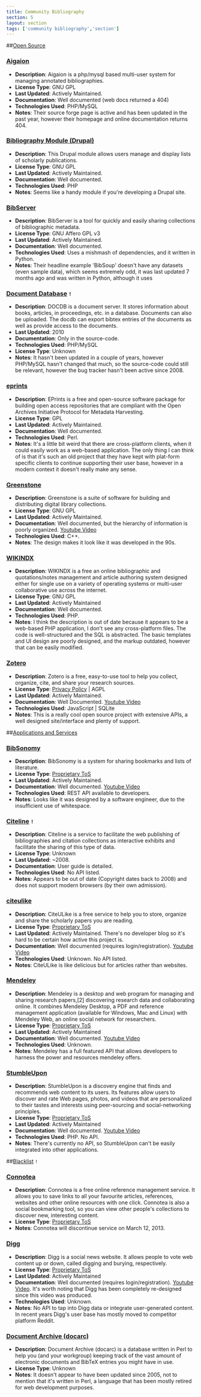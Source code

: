 ```yaml
---
title: Community Bibliography
section: 5
layout: section
tags: ['community bibliography','section']
---
```


##[Open Source](id:section5.1)

### [Aigaion](http://sourceforge.net/projects/aigaion/) 

* **Description**: Aigaion is a php/mysql based multi-user system for managing annotated bibliographies.
* **License Type**: GNU GPL
* **Last Updated**: Actively Maintained.
* **Documentation**: Well documented (web docs returned a 404)
* **Technologies Used**: PHP/MySQL
* **Notes**: Their source forge page is active and has been updated in the past year, however their homepage and online documentation returns 404.

### [Bibliography Module (Drupal)](http://sourceforge.net/projects/aigaion/) 

* **Description**: This Drupal module allows users manage and display lists of scholarly publications.
* **License Type**: GNU GPL
* **Last Updated**: Actively Maintained.
* **Documentation**: Well documented.
* **Technologies Used**: PHP
* **Notes**: Seems like a handy module if you're developing a Drupal site.

### [BibServer](http://bibserver.org) 

* **Description**: BibServer is a tool for quickly and easily sharing collections of bibliographic metadata. 
* **License Type**: GNU Affero GPL v3
* **Last Updated**: Actively Maintained.
* **Documentation**: Well documented.
* **Technologies Used**: Uses a mishmash of dependencies, and it written in Python.
* **Notes**: Their headline example 'BibSoup' doesn't have any datasets (even sample data), which seems extremely odd, it was last updated 7 months ago and was written in Python, although it uses 

### [Document Database](http://docdb.sourceforge.net/) `!` 
* **Description**: DOCDB is a document server. It stores information about books, articles, in proceedings, etc. in a database. Documents can also be uploaded. The docdb can export bibtex entries of the documents as
well as provide access to the documents.
* **Last Updated**: 2010
* **Documentation**: Only in the source-code.
* **Technologies Used**: PHP/MySQL
* **License Type**: Unknown
* **Notes**: It hasn't been updated in a couple of years, however PHP/MySQL hasn't changed that much, so the source-code could still be relevant, however the bug tracker hasn't been active since 2008.

### [eprints](http://www.eprints.org/) 
* **Description**: EPrints is a free and open-source software package for building open access repositories that are compliant with the Open Archives Initiative Protocol for Metadata Harvesting. 
* **License Type**: GPL
* **Last Updated**: Actively Maintained.
* **Documentation**: Well documented.
* **Technologies Used**: Perl.
* **Notes**: It's a little bit weird that there are cross-platform clients, when it could easily work as a web-based application. The only thing I can think of is that it's such an old project that they have kept with plat-form specific clients to continue supporting their user base, however in a modern context it doesn't really make any sense.

### [Greenstone](http://greenstone.org) 
* **Description**: Greenstone is a suite of software for building and distributing digital library collections.
* **License Type**: GNU GPL
* **Last Updated**: Actively Maintained.
* **Documentation**: Well documented, but the hierarchy of information is poorly organized. [Youtube Video](http://www.youtube.com/watch?v=RbI0mEszg5s)
* **Technologies Used**: C++.
* **Notes**: The design makes it look like it was developed in the 90s.

### [WIKINDX](http://wikindx.sourceforge.net/)
* **Description**: WIKINDX is a free an online bibliographic and quotations/notes management and article authoring system designed either for single use on a variety of operating systems or multi-user collaborative use across the internet.
* **License Type**: GNU GPL
* **Last Updated**: Actively Maintained
* **Documentation**: Well documented.
* **Technologies Used**: PHP.
* **Notes**: I think the description is out of date because it appears to be a web-based PHP application, I don't see any cross-platform files. The code is well-structured and the SQL is abstracted. The basic templates and UI design are poorly designed, and the markup outdated, however that can be easily modified.

### [Zotero](http://zotero.org)
* **Description**: Zotero is a free, easy-to-use tool to help you collect, organize, cite, and share your research sources.
* **License Type**: [Privacy Policy](http://www.zotero.org/support/terms/privacy) | AGPL
* **Last Updated**: Actively Maintained.
* **Documentation**: Well Documented. [Youtube Video](http://www.youtube.com/watch?v=vNfrv9lD_TM)
* **Technologies Used**: JavaScript | SQLite
* **Notes**: This is a really cool open source project with extensive APIs, a well designed site/interface and plenty of support.

##[Applications and Services](id:section5.2)

### [BibSonomy](http://bibsonomy.org)
* **Description**: BibSonomy is a system for sharing bookmarks and lists of literature.
* **License Type**: [Proprietary ToS](http://www.bibsonomy.org/help_en/Privacy)
* **Last Updated**: Actively Maintained.
* **Documentation**:  Well documented. [Youtube Video](http://www.youtube.com/watch?v=MLsuNzTIJvU)
* **Technologies Used**: REST API available to developers.
* **Notes**: Looks like it was designed by a software engineer, due to the insufficient use of whitespace.

### [Citeline](http://citeline.mit.edu) `!`
* **Description**: Citeline is a service to facilitate the web publishing of bibliographies and citation collections as interactive exhibits and facilitate the sharing of this type of data.
* **License Type**: Unknown
* **Last Updated**: ~2008.
* **Documentation**: User guide is detailed.
* **Technologies Used**: No API listed.
* **Notes**: Appears to be out of date (Copyright dates back to 2008) and does not support modern browsers (by their own admission).

### [citeulike](http://citeulike.org)
* **Description**: CiteULike is a free service to help you to store, organize and share the scholarly papers you are reading. 
* **License Type**: [Proprietary ToS](http://www.citeulike.org/terms)
* **Last Updated**: Actively Maintained. There's no developer blog so it's hard to be certain how active this project is.
* **Documentation**: Well documented (requires login/registration). [Youtube Video](http://www.youtube.com/watch?v=LkNeEUV4sPs)
* **Technologies Used**: Unknown. No API listed.
* **Notes**: CiteULike is like delicious but for articles rather than websites. 

### [Mendeley](http://dev.mendeley.com/)
* **Description**: Mendeley is a desktop and web program for managing and sharing research papers,[2] discovering research data and collaborating online. It combines Mendeley Desktop, a PDF and reference management application (available for Windows, Mac and Linux) with Mendeley Web, an online social network for researchers.
* **License Type**: [Proprietary ToS](http://www.mendeley.com/terms/me)
* **Last Updated**: Actively Maintained
* **Documentation**: Well documented. [Youtube Video](http://www.youtube.com/watch?v=rWCVGizWDKA)
* **Technologies Used**: Unknown.
* **Notes**: Mendeley has a full featured API that allows developers to harness the power and resources mendeley offers.

### [StumbleUpon](http://www.stumbleupon.com/)
* **Description**: StumbleUpon is a discovery engine that finds and recommends web content to its users. Its features allow users to discover and rate Web pages, photos, and videos that are personalized to their tastes and interests using peer-sourcing and social-networking principles.
* **License Type**: [Proprietary ToS](http://www.stumbleupon.com/terms)
* **Last Updated**: Actively Maintained
* **Documentation**: Well documented. [Youtube Video](http://www.youtube.com/watch?v=0pmTnDCWBAY)
* **Technologies Used**: PHP. No API.
* **Notes**: There's currently no API, so StumbleUpon can't be easily integrated into other applications.


##[Blacklist](id:section5.3) `!` 

### [Connotea](http://connotea.org)
* **Description**: Connotea is a free online reference management service. It allows you to save links to all your favourite articles, references, websites and other online resources with one click. Connotea is also a social bookmarking tool, so you can view other people's collections to discover new, interesting content.
* **License Type**: [Proprietary ToS](http://www.nature.com/info/tandc.html)
* **Notes**: Connotea will discontinue service on March 12, 2013.

### [Digg](http://digg.com/)
* **Description**: Digg is a social news website. It allows people to vote web content up or down, called digging and burying, respectively.
* **License Type**: [Proprietary ToS](http://digg.com/tos)
* **Last Updated**: Actively Maintained
* **Documentation**: Well documented (requires login/registration). [Youtube Video](http://www.youtube.com/watch?v=UGKG7qfxi_k). It's worth noting that Digg has been completely re-designed since this video was produced.
* **Technologies Used**: Unknown.
* **Notes**: No API to tap into Digg data or integrate user-generated content. In recent years Digg's user base has mostly moved to competitor  platform Reddit.

### [Document Archive (docarc)](http://docarc.sourceforge.net)
* **Description**: Document Archive (docarc) is a database written in Perl to help you (and your workgroup) keeping track of the vast amount of electronic documents and BibTeX entries you might have in use.
* **License Type**: Unknown
* **Notes**: It doesn't appear to have been updated since 2005, not to mention that it's written in Perl, a language that has been mostly retired for web development purposes.